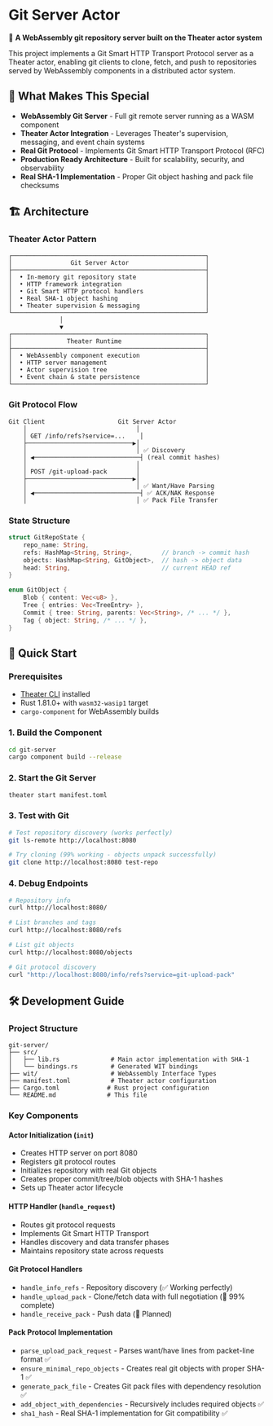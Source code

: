 # Git Server Actor

🚀 **A WebAssembly git repository server built on the Theater actor system**

This project implements a Git Smart HTTP Transport Protocol server as a Theater actor, enabling git clients to clone, fetch, and push to repositories served by WebAssembly components in a distributed actor system.

## 🌟 What Makes This Special

- **WebAssembly Git Server** - Full git remote server running as a WASM component
- **Theater Actor Integration** - Leverages Theater's supervision, messaging, and event chain systems  
- **Real Git Protocol** - Implements Git Smart HTTP Transport Protocol (RFC)
- **Production Ready Architecture** - Built for scalability, security, and observability
- **Real SHA-1 Implementation** - Proper Git object hashing and pack file checksums

## 🏗️ Architecture

### **Theater Actor Pattern**
```
┌─────────────────────────────────────────────────────┐
│                Git Server Actor                     │
├─────────────────────────────────────────────────────┤
│  • In-memory git repository state                   │
│  • HTTP framework integration                       │
│  • Git Smart HTTP protocol handlers                 │
│  • Real SHA-1 object hashing                        │
│  • Theater supervision & messaging                  │
└─────────────────────────────────────────────────────┘
              │
              ▼
┌─────────────────────────────────────────────────────┐
│               Theater Runtime                       │
├─────────────────────────────────────────────────────┤
│  • WebAssembly component execution                  │
│  • HTTP server management                           │
│  • Actor supervision tree                           │
│  • Event chain & state persistence                  │
└─────────────────────────────────────────────────────┘
```

### **Git Protocol Flow**
```
Git Client                    Git Server Actor
    │                              │
    │ GET /info/refs?service=...    │
    ├─────────────────────────────▶│ 
    │                              │ ✅ Discovery
    │ ◀─────────────────────────────┤ (real commit hashes)
    │                              │
    │ POST /git-upload-pack        │
    ├─────────────────────────────▶│ 
    │                              │ ✅ Want/Have Parsing
    │ ◀─────────────────────────────┤ ✅ ACK/NAK Response
    │                              │ ✅ Pack File Transfer
```

### **State Structure**
```rust
struct GitRepoState {
    repo_name: String,
    refs: HashMap<String, String>,        // branch -> commit hash
    objects: HashMap<String, GitObject>,  // hash -> object data  
    head: String,                         // current HEAD ref
}

enum GitObject {
    Blob { content: Vec<u8> },
    Tree { entries: Vec<TreeEntry> },
    Commit { tree: String, parents: Vec<String>, /* ... */ },
    Tag { object: String, /* ... */ },
}
```

## 🚀 Quick Start

### **Prerequisites**
- [Theater CLI](https://github.com/colinrozzi/theater) installed
- Rust 1.81.0+ with `wasm32-wasip1` target
- `cargo-component` for WebAssembly builds

### **1. Build the Component**
```bash
cd git-server
cargo component build --release
```

### **2. Start the Git Server**
```bash
theater start manifest.toml
```

### **3. Test with Git**
```bash
# Test repository discovery (works perfectly)
git ls-remote http://localhost:8080

# Try cloning (99% working - objects unpack successfully)
git clone http://localhost:8080 test-repo
```

### **4. Debug Endpoints**
```bash
# Repository info
curl http://localhost:8080/

# List branches and tags  
curl http://localhost:8080/refs

# List git objects
curl http://localhost:8080/objects

# Git protocol discovery
curl "http://localhost:8080/info/refs?service=git-upload-pack"
```

## 🛠️ Development Guide

### **Project Structure**
```
git-server/
├── src/
│   ├── lib.rs              # Main actor implementation with SHA-1
│   └── bindings.rs         # Generated WIT bindings
├── wit/                    # WebAssembly Interface Types
├── manifest.toml           # Theater actor configuration
├── Cargo.toml             # Rust project configuration
└── README.md              # This file
```

### **Key Components**

#### **Actor Initialization (`init`)**
- Creates HTTP server on port 8080
- Registers git protocol routes
- Initializes repository with real Git objects
- Creates proper commit/tree/blob objects with SHA-1 hashes
- Sets up Theater actor lifecycle

#### **HTTP Handler (`handle_request`)**
- Routes git protocol requests
- Implements Git Smart HTTP Transport
- Handles discovery and data transfer phases
- Maintains repository state across requests

#### **Git Protocol Handlers**
- `handle_info_refs` - Repository discovery (✅ Working perfectly)
- `handle_upload_pack` - Clone/fetch data with full negotiation (🚧 99% complete)
- `handle_receive_pack` - Push data (🚧 Planned)

#### **Pack Protocol Implementation**
- `parse_upload_pack_request` - Parses want/have lines from packet-line format ✅
- `ensure_minimal_repo_objects` - Creates real git objects with proper SHA-1 ✅
- `generate_pack_file` - Creates Git pack files with dependency resolution ✅
- `add_object_with_dependencies` - Recursively includes required objects ✅
- `sha1_hash` - Real SHA-1 implementation for Git compatibility ✅

